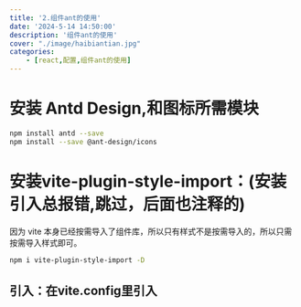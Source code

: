 ```yaml
---
title: '2.组件ant的使用'
date: '2024-5-14 14:50:00'
description: '组件ant的使用'
cover: "./image/haibiantian.jpg"
categories:               
    - [react,配置,组件ant的使用]
---
```

# 安装 Antd Design,和图标所需模块
```bash
npm install antd --save
npm install --save @ant-design/icons
```
# 安装vite-plugin-style-import：(安装引入总报错,跳过，后面也注释的)
因为 vite 本身已经按需导入了组件库，所以只有样式不是按需导入的，所以只需按需导入样式即可。
```bash
npm i vite-plugin-style-import -D

```
## 引入：在vite.config里引入

```bash


```
